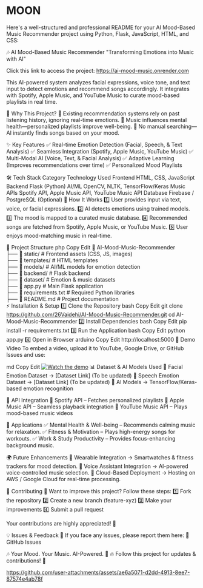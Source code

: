 # MOON
Here's a well-structured and professional README for your AI Mood-Based Music Recommender project using Python, Flask, JavaScript, HTML, and CSS:

🎶 AI Mood-Based Music Recommender
"Transforming Emotions into Music with AI"

Click this link to access the project:
https://ai-mood-music.onrender.com


This AI-powered system analyzes facial expressions, voice tone, and text input to detect emotions and recommend songs accordingly. It integrates with Spotify, Apple Music, and YouTube Music to curate mood-based playlists in real time.

🚀 Why This Project?
🔹 Existing recommendation systems rely on past listening history, ignoring real-time emotions.
🔹 Music influences mental health—personalized playlists improve well-being.
🔹 No manual searching—AI instantly finds songs based on your mood.

✨ Key Features
✅ Real-time Emotion Detection (Facial, Speech, & Text Analysis)
✅ Seamless Integration (Spotify, Apple Music, YouTube Music)
✅ Multi-Modal AI (Voice, Text, & Facial Analysis)
✅ Adaptive Learning (Improves recommendations over time)
✅ Personalized Mood Playlists

🛠️ Tech Stack
Category	Technology Used
Frontend	HTML, CSS, JavaScript
Backend	Flask (Python)
AI/ML	OpenCV, NLTK, TensorFlow/Keras
Music APIs	Spotify API, Apple Music API, YouTube Music API
Database	Firebase / PostgreSQL (Optional)
📌 How It Works
1️⃣ User provides input via text, voice, or facial expressions.
2️⃣ AI detects emotions using trained models.
3️⃣ The mood is mapped to a curated music database.
4️⃣ Recommended songs are fetched from Spotify, Apple Music, or YouTube Music.
5️⃣ User enjoys mood-matching music in real-time.

📂 Project Structure
php
Copy
Edit
📁 AI-Mood-Music-Recommender  
 ├── 📁 static/              # Frontend assets (CSS, JS, images)  
 ├── 📁 templates/           # HTML templates  
 ├── 📁 models/              # AI/ML models for emotion detection  
 ├── 📁 backend/             # Flask backend  
 ├── 📁 dataset/             # Emotion & music datasets  
 ├── 📄 app.py               # Main Flask application  
 ├── 📄 requirements.txt      # Required Python libraries  
 ├── 📄 README.md            # Project documentation  
⚡ Installation & Setup
1️⃣ Clone the Repository
bash
Copy
Edit
git clone https://github.com/26Vaidehi/AI-Mood-Music-Recommender.git
cd AI-Mood-Music-Recommender
2️⃣ Install Dependencies
bash
Copy
Edit
pip install -r requirements.txt
3️⃣ Run the Application
bash
Copy
Edit
python app.py
4️⃣ Open in Browser
arduino
Copy
Edit
http://localhost:5000
🎥 Demo Video
To embed a video, upload it to YouTube, Google Drive, or GitHub Issues and use:

md
Copy
Edit
[![Watch the demo](https://img.youtube.com/vi/YOUR_VIDEO_ID/0.jpg)](https://www.youtube.com/watch?v=YOUR_VIDEO_ID)
📊 Dataset & AI Models Used
📌 Facial Emotion Dataset → [Dataset Link] (To be updated)
📌 Speech Emotion Dataset → [Dataset Link] (To be updated)
📌 AI Models → TensorFlow/Keras-based emotion recognition

🔗 API Integration
🎵 Spotify API – Fetches personalized playlists
🎵 Apple Music API – Seamless playback integration
🎵 YouTube Music API – Plays mood-based music videos

📌 Applications
✅ Mental Health & Well-being – Recommends calming music for relaxation.
✅ Fitness & Motivation – Plays high-energy songs for workouts.
✅ Work & Study Productivity – Provides focus-enhancing background music.

🌍 Future Enhancements
🔹 Wearable Integration → Smartwatches & fitness trackers for mood detection.
🔹 Voice Assistant Integration → AI-powered voice-controlled music selection.
🔹 Cloud-Based Deployment → Hosting on AWS / Google Cloud for real-time processing.

🤝 Contributing
🚀 Want to improve this project? Follow these steps:
1️⃣ Fork the repository
2️⃣ Create a new branch (feature-xyz)
3️⃣ Make your improvements
4️⃣ Submit a pull request

Your contributions are highly appreciated! 💙

💡 Issues & Feedback
📢 If you face any issues, please report them here:
🔗 GitHub Issues

🎶 Your Mood. Your Music. AI-Powered. 🎵
🔥 Follow this project for updates & contributions! 🚀



https://github.com/user-attachments/assets/ae6a5071-d2dd-4913-8ee7-87574e4ab78f

